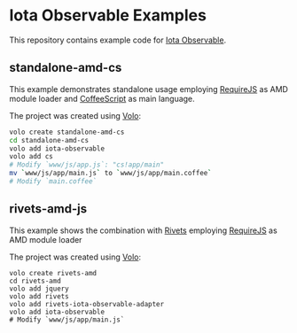 Iota Observable Examples
========================

This repository contains example code for [Iota Observable](http://www.helgoboss.org/projects/iota-observable/).

## standalone-amd-cs

This example demonstrates standalone usage employing [RequireJS](http://requirejs.org/) as AMD module loader and [CoffeeScript](http://coffeescript.org/) as main language.

The project was created using [Volo](http://volojs.org/):
```bash
volo create standalone-amd-cs
cd standalone-amd-cs
volo add iota-observable
volo add cs
# Modify `www/js/app.js`: "cs!app/main"
mv `www/js/app/main.js` to `www/js/app/main.coffee`
# Modify `main.coffee`
```

## rivets-amd-js

This example shows the combination with [Rivets](http://rivetsjs.com/) employing [RequireJS](http://requirejs.org/) as AMD module loader

The project was created using [Volo](http://volojs.org/):
```
volo create rivets-amd
cd rivets-amd
volo add jquery
volo add rivets
volo add rivets-iota-observable-adapter
volo add iota-observable
# Modify `www/js/app/main.js`
```

